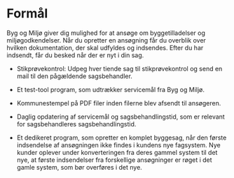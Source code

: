 # Formål

Byg og Miljø giver dig mulighed for at ansøge om byggetilladelser og miljøgodkendelser.
Når du opretter en ansøgning får du overblik over hvilken dokumentation, der skal
udfyldes og indsendes. Efter du har indsendt, får du besked når der er nyt i din sag.




- Stikprøvekontrol: Udpeg hver tiende sag til stikprøvekontrol og send en mail til den pågældende sagsbehandler.

- Et test-tool program, som udtrækker servicemål fra Byg og Miljø.

- Kommunestempel på PDF filer inden filerne blev afsendt til ansøgeren.

- Daglig opdatering af servicemål og sagsbehandlingstid, som er relevant for sagsbehandleres sagsbehandlingstid.

- Et dedikeret program, som opretter en komplet byggesag, når den første indsendelse af ansøgningen ikke findes i kundens nye fagsystem. Nye kunder oplever under konverteringen fra deres gammel system til det nye, at første indsendelser fra forskellige ansøgninger er røget i det gamle system, som bør overføres i det nye.
